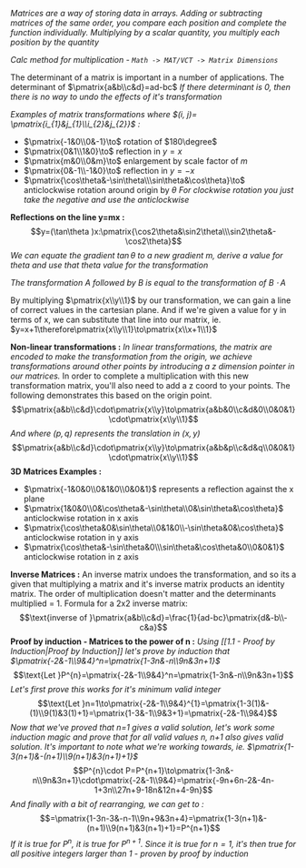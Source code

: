*Matrices are a way of storing data in arrays. Adding or subtracting matrices of the same order, you compare each position and complete the function individually. Multiplying by a scalar quantity, you multiply each position by the quantity*

*Calc method for multiplication - `Math -> MAT/VCT -> Matrix Dimensions`*

The determinant of a matrix is important in a number of applications. The determinant of $\pmatrix{a&b\\c&d}=ad-bc$ *If there determinant is 0, then there is no way to undo the effects of it's transformation*

*Examples of matrix transformations where $(i, j)= \pmatrix{i_{1}&j_{1}\\i_{2}&j_{2}}$ :*
- $\pmatrix{-1&0\\0&-1}\to$  rotation of $180\degree$
- $\pmatrix{0&1\\1&0}\to$  reflection in $y=x$
- $\pmatrix{m&0\\0&m}\to$  enlargement by scale factor of $m$
- $\pmatrix{0&-1\\-1&0}\to$  reflection in $y=-x$
- $\pmatrix{\cos\theta&-\sin\theta\\\sin\theta&\cos\theta}\to$  anticlockwise rotation around origin by $\theta$
*For clockwise rotation you just take the negative and use the anticlockwise*

**Reflections on the line y=mx :**
$$y=(\tan\theta )x:\pmatrix{\cos2\theta&\sin2\theta\\\sin2\theta&-\cos2\theta}$$
*We can equate the gradient $\tan\theta$ to a new gradient m, derive a value for theta and use that theta value for the transformation*

*The transformation A followed by B is equal to the transformation of $B\cdot A$*

By multiplying $\pmatrix{x\\y\\1}$ by our transformation, we can gain a line of correct values in the cartesian plane. And if we're given a value for y in terms of x, we can substitute that line into our matrix, ie. $y=x+1\therefore\pmatrix{x\\y\\1}\to\pmatrix{x\\x+1\\1}$ 

**Non-linear transformations :**
*In linear transformations, the matrix are encoded to make the transformation from the origin, we achieve transformations around other points by introducing a z dimension pointer in our matrices.* In order to complete a multiplication with this new transformation matrix, you'll also need to add a z coord to your points. The following demonstrates this based on the origin point.$$\pmatrix{a&b\\c&d}\cdot\pmatrix{x\\y}\to\pmatrix{a&b&0\\c&d&0\\0&0&1}\cdot\pmatrix{x\\y\\1}$$
*And where $(p,q)$ represents the translation in $(x,y)$* $$\pmatrix{a&b\\c&d}\cdot\pmatrix{x\\y}\to\pmatrix{a&b&p\\c&d&q\\0&0&1}\cdot\pmatrix{x\\y\\1}$$
**3D Matrices Examples :**
- $\pmatrix{-1&0&0\\0&1&0\\0&0&1}$ represents a reflection against the x plane
- $\pmatrix{1&0&0\\0&\cos\theta&-\sin\theta\\0&\sin\theta&\cos\theta}$ anticlockwise rotation in x axis
- $\pmatrix{\cos\theta&0&\sin\theta\\0&1&0\\-\sin\theta&0&\cos\theta}$ anticlockwise rotation in y axis
- $\pmatrix{\cos\theta&-\sin\theta&0\\\sin\theta&\cos\theta&0\\0&0&1}$ anticlockwise rotation in z axis

**Inverse Matrices :**
An inverse matrix undoes the transformation, and so its a given that multiplying a matrix and it's inverse matrix products an identity matrix. The order of multiplication doesn't matter and the determinants multiplied = 1. Formula for a 2x2 inverse matrix:$$\text{inverse of }\pmatrix{a&b\\c&d}=\frac{1}{ad-bc}\pmatrix{d&-b\\-c&a}$$
**Proof by induction - Matrices to the power of n :**
*Using [[1.1 - Proof by Induction|Proof by Induction]] let's prove by induction that $\pmatrix{-2&-1\\9&4}^n=\pmatrix{1-3n&-n\\9n&3n+1}$*
$$\text{Let }P^{n}=\pmatrix{-2&-1\\9&4}^n=\pmatrix{1-3n&-n\\9n&3n+1}$$
*Let's first prove this works for it's minimum valid integer*
$$\text{Let }n=1\to\pmatrix{-2&-1\\9&4}^{1}=\pmatrix{1-3(1)&-(1)\\9(1)&3(1)+1}=\pmatrix{1-3&-1\\9&3+1}=\pmatrix{-2&-1\\9&4}$$
*Now that we've proved that n=1 gives a valid solution, let's work some induction magic and prove that for all valid values n, n+1 also gives valid solution. It's important to note what we're working towards, ie. $\pmatrix{1-3(n+1)&-(n+1)\\9(n+1)&3(n+1)+1}$*
$$P^{n}\cdot P=P^{n+1}\to\pmatrix{1-3n&-n\\9n&3n+1}\cdot\pmatrix{-2&-1\\9&4}=\pmatrix{-9n+6n-2&-4n-1+3n\\27n+9-18n&12n+4-9n}$$
*And finally with a bit of rearranging, we can get to :*
$$=\pmatrix{1-3n-3&-n-1\\9n+9&3n+4}=\pmatrix{1-3(n+1)&-(n+1)\\9(n+1)&3(n+1)+1}=P^{n+1}$$
*If it is true for $P^{n}$, it is true for $P^{n+1}$. Since it is true for $n=1$, it's then true for all positive integers larger than $1$ - proven by proof by induction*